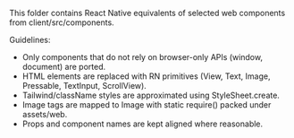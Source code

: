 This folder contains React Native equivalents of selected web components from client/src/components.

Guidelines:
- Only components that do not rely on browser-only APIs (window, document) are ported.
- HTML elements are replaced with RN primitives (View, Text, Image, Pressable, TextInput, ScrollView).
- Tailwind/className styles are approximated using StyleSheet.create.
- Image tags are mapped to Image with static require() packed under assets/web.
- Props and component names are kept aligned where reasonable.
